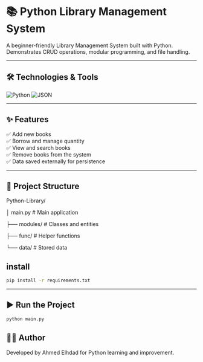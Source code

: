 # 📚 Python Library Management System

A beginner-friendly Library Management System built with Python.  
Demonstrates CRUD operations, modular programming, and file handling.

---

## 🛠️ Technologies & Tools

![Python](https://img.shields.io/badge/Python-3.x-blue?logo=python&logoColor=yellow)
![JSON](https://img.shields.io/badge/Data-JSON-lightgrey?logo=json&logoColor=black)

---

## ✨ Features
✅ Add new books  
✅ Borrow and manage quantity  
✅ View and search books  
✅ Remove books from the system  
✅ Data saved externally for persistence  

---

## 📁 Project Structure
Python-Library/

│ main.py # Main application

├── modules/ # Classes and entities

├── func/ # Helper functions

└── data/ # Stored data

## install
```bash
pip install -r requirements.txt
```
---

## ▶️ Run the Project
```bash
python main.py
```
## 👨‍💻 Author

Developed by Ahmed Elhdad for Python learning and improvement.
